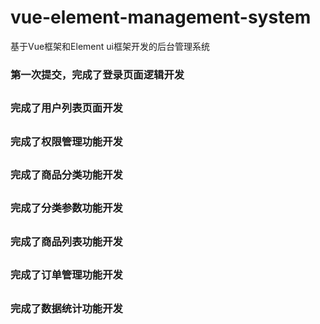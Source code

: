 # vue-element-management-system

基于Vue框架和Element ui框架开发的后台管理系统

### 第一次提交，完成了登录页面逻辑开发
##

### 完成了用户列表页面开发
##

### 完成了权限管理功能开发
##

### 完成了商品分类功能开发
##

### 完成了分类参数功能开发
##

### 完成了商品列表功能开发
##

### 完成了订单管理功能开发
##

### 完成了数据统计功能开发
##
